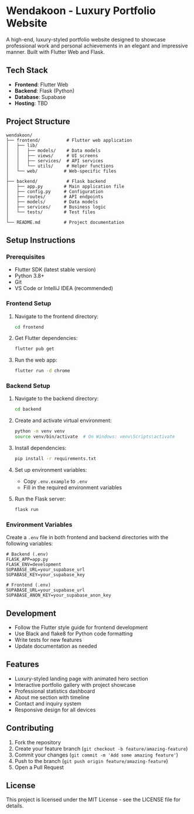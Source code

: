 # Wendakoon - Luxury Portfolio Website

A high-end, luxury-styled portfolio website designed to showcase professional work and personal achievements in an elegant and impressive manner. Built with Flutter Web and Flask.

## Tech Stack

- **Frontend**: Flutter Web
- **Backend**: Flask (Python)
- **Database**: Supabase
- **Hosting**: TBD

## Project Structure

```
wendakoon/
├── frontend/          # Flutter web application
│   ├── lib/
│   │   ├── models/    # Data models
│   │   ├── views/     # UI screens
│   │   ├── services/  # API services
│   │   └── utils/     # Helper functions
│   └── web/          # Web-specific files
│
├── backend/           # Flask backend
│   ├── app.py        # Main application file
│   ├── config.py     # Configuration
│   ├── routes/       # API endpoints
│   ├── models/       # Data models
│   ├── services/     # Business logic
│   └── tests/        # Test files
│
└── README.md         # Project documentation
```

## Setup Instructions

### Prerequisites

- Flutter SDK (latest stable version)
- Python 3.8+
- Git
- VS Code or IntelliJ IDEA (recommended)

### Frontend Setup

1. Navigate to the frontend directory:
   ```bash
   cd frontend
   ```

2. Get Flutter dependencies:
   ```bash
   flutter pub get
   ```

3. Run the web app:
   ```bash
   flutter run -d chrome
   ```

### Backend Setup

1. Navigate to the backend directory:
   ```bash
   cd backend
   ```

2. Create and activate virtual environment:
   ```bash
   python -m venv venv
   source venv/bin/activate  # On Windows: venv\Scripts\activate
   ```

3. Install dependencies:
   ```bash
   pip install -r requirements.txt
   ```

4. Set up environment variables:
   - Copy `.env.example` to `.env`
   - Fill in the required environment variables

5. Run the Flask server:
   ```bash
   flask run
   ```

### Environment Variables

Create a `.env` file in both frontend and backend directories with the following variables:

```env
# Backend (.env)
FLASK_APP=app.py
FLASK_ENV=development
SUPABASE_URL=your_supabase_url
SUPABASE_KEY=your_supabase_key

# Frontend (.env)
SUPABASE_URL=your_supabase_url
SUPABASE_ANON_KEY=your_supabase_anon_key
```

## Development

- Follow the Flutter style guide for frontend development
- Use Black and flake8 for Python code formatting
- Write tests for new features
- Update documentation as needed

## Features

- Luxury-styled landing page with animated hero section
- Interactive portfolio gallery with project showcase
- Professional statistics dashboard
- About me section with timeline
- Contact and inquiry system
- Responsive design for all devices

## Contributing

1. Fork the repository
2. Create your feature branch (`git checkout -b feature/amazing-feature`)
3. Commit your changes (`git commit -m 'Add some amazing feature'`)
4. Push to the branch (`git push origin feature/amazing-feature`)
5. Open a Pull Request

## License

This project is licensed under the MIT License - see the LICENSE file for details.
